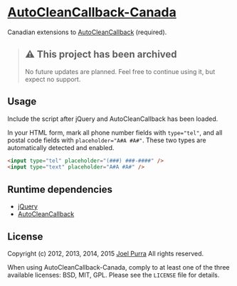 # [AutoCleanCallback-Canada](https://joelpurra.com/projects/autocleancallback-canada)

Canadian extensions to [AutoCleanCallback](https://joelpurra.com/projects/autocleancallback) (required).



> ## ⚠️ This project has been archived
>
> No future updates are planned. Feel free to continue using it, but expect no support.



## Usage

Include the script after jQuery and AutoCleanCallback has been loaded.

In your HTML form, mark all phone number fields with `type="tel"`, and all postal code fields with `placeholder="A#A #A#"`. These two types are automatically detected and enabled.

```html
<input type="tel" placeholder="(###) ###-####" />
<input type="text" placeholder="A#A #A#" />
```



## Runtime dependencies
- [jQuery](https://jquery.com/)
- [AutoCleanCallback](https://github.com/joelpurra/autocleancallback)



## License
Copyright (c) 2012, 2013, 2014, 2015 [Joel Purra](https://joelpurra.com/)
All rights reserved.

When using AutoCleanCallback-Canada, comply to at least one of the three available licenses: BSD, MIT, GPL. Please see the `LICENSE` file for details.
